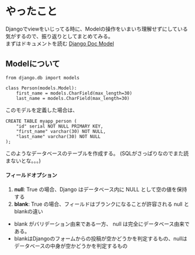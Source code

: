 # やったこと
Djangoでviewをいじってる時に、Modelの操作をいまいち理解せずにしている気がするので、振り返りとしてまとめてみる。  
まずはドキュメントを読む [Django Doc Model](https://docs.djangoproject.com/ja/4.0/topics/db/models/)
## Modelについて

```
from django.db import models

class Person(models.Model):
    first_name = models.CharField(max_length=30)
    last_name = models.CharField(max_length=30)
```
このモデルを定義した場合は、
```
CREATE TABLE myapp_person (
    "id" serial NOT NULL PRIMARY KEY,
    "first_name" varchar(30) NOT NULL,
    "last_name" varchar(30) NOT NULL
);
```
このようなデータベースのテーブルを作成する。 (SQLがさっぱりなのでまた読まないとな。。。)

#### フィールドオプション
1. **null**: True の場合、Django はデータベース内に NULL として空の値を保持する
2. **blank**: True の場合、フィールドはブランクになることが許容される
null と blankの違い  
- blank がバリデーション由来である一方、 null は完全にデータベース由来である。
- blankはDjangoのフォームからの投稿が空かどうかを判定するもの、nullはデータベースの中身が空かどうかを判定するもの
